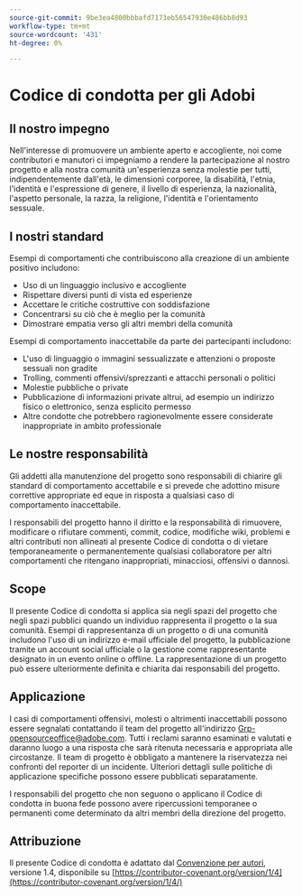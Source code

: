 ```yaml
---
source-git-commit: 9be3ea4800bbbafd7173eb56547930e486bb8d93
workflow-type: tm+mt
source-wordcount: '431'
ht-degree: 0%

---
```

# Codice di condotta per gli Adobi

## Il nostro impegno

Nell&#39;interesse di promuovere un ambiente aperto e accogliente, noi come contributori e manutori ci impegniamo a rendere la partecipazione al nostro progetto e alla nostra comunità un&#39;esperienza senza molestie per tutti, indipendentemente dall&#39;età, le dimensioni corporee, la disabilità, l&#39;etnia, l&#39;identità e l&#39;espressione di genere, il livello di esperienza, la nazionalità, l&#39;aspetto personale, la razza, la religione, l&#39;identità e l&#39;orientamento sessuale.

## I nostri standard

Esempi di comportamenti che contribuiscono alla creazione di un ambiente positivo includono:

* Uso di un linguaggio inclusivo e accogliente
* Rispettare diversi punti di vista ed esperienze
* Accettare le critiche costruttive con soddisfazione
* Concentrarsi su ciò che è meglio per la comunità
* Dimostrare empatia verso gli altri membri della comunità

Esempi di comportamento inaccettabile da parte dei partecipanti includono:

* L&#39;uso di linguaggio o immagini sessualizzate e attenzioni o proposte sessuali non gradite
* Trolling, commenti offensivi/sprezzanti e attacchi personali o politici
* Molestie pubbliche o private
* Pubblicazione di informazioni private altrui, ad esempio un indirizzo fisico o elettronico, senza esplicito permesso
* Altre condotte che potrebbero ragionevolmente essere considerate inappropriate in ambito professionale

## Le nostre responsabilità

Gli addetti alla manutenzione del progetto sono responsabili di chiarire gli standard di comportamento accettabile e si prevede che adottino misure correttive appropriate ed eque in risposta a qualsiasi caso di comportamento inaccettabile.

I responsabili del progetto hanno il diritto e la responsabilità di rimuovere, modificare o rifiutare commenti, commit, codice, modifiche wiki, problemi e altri contributi non allineati al presente Codice di condotta o di vietare temporaneamente o permanentemente qualsiasi collaboratore per altri comportamenti che ritengano inappropriati, minacciosi, offensivi o dannosi.

## Scope

Il presente Codice di condotta si applica sia negli spazi del progetto che negli spazi pubblici quando un individuo rappresenta il progetto o la sua comunità. Esempi di rappresentanza di un progetto o di una comunità includono l&#39;uso di un indirizzo e-mail ufficiale del progetto, la pubblicazione tramite un account social ufficiale o la gestione come rappresentante designato in un evento online o offline. La rappresentazione di un progetto può essere ulteriormente definita e chiarita dai responsabili del progetto.

## Applicazione

I casi di comportamenti offensivi, molesti o altrimenti inaccettabili possono essere segnalati contattando il team del progetto all&#39;indirizzo Grp-opensourceoffice@adobe.com. Tutti i reclami saranno esaminati e valutati e daranno luogo a una risposta che sarà ritenuta necessaria e appropriata alle circostanze. Il team di progetto è obbligato a mantenere la riservatezza nei confronti del reporter di un incidente.
Ulteriori dettagli sulle politiche di applicazione specifiche possono essere pubblicati separatamente.

I responsabili del progetto che non seguono o applicano il Codice di condotta in buona fede possono avere ripercussioni temporanee o permanenti come determinato da altri membri della direzione del progetto.

## Attribuzione

Il presente Codice di condotta è adattato dal [Convenzione per autori](https://contributor-covenant.org), versione 1.4, disponibile su [https://contributor-covenant.org/version/1/4](https://contributor-covenant.org/version/1/4/)
